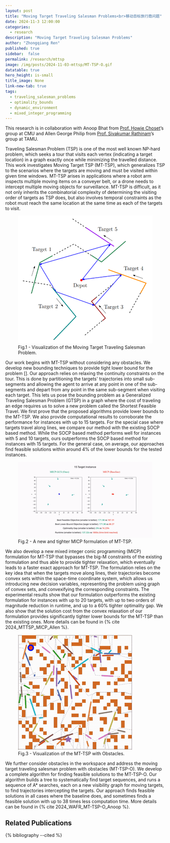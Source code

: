 ```yaml
---
layout: post
title: "Moving Target Traveling Salesman Problems<br>移动目标旅行商问题"
date: 2024-11-3 12:00:00
categories: 
  - research
description: "Moving Target Traveling Salesman Problems"
author: "Zhongqiang Ren"
published: true
sidebar:  false
permalink: /research/mttsp
image: /img/posts/2024-11-03-mttsp/MT-TSP-O.gif
datatable: true
hero_height: is-small
title_image: None
link-new-tab: true
tags:
  - traveling_salesman_problems
  - optimality_bounds
  - dynamic_environment
  - mixed_integer_programming
---
```


This research is in collaboration with Anoop Bhat from [Prof. Howie Choset](https://www.ri.cmu.edu/ri-faculty/howie-choset/)’s group at CMU and Allen George Philip from [Prof. Sivakumar Rathinam](https://engineering.tamu.edu/mechanical/profiles/rathinam-sivakumar.html)’s group at TAMU.

Traveling Salesman Problem (TSP) is one of the most well known NP-hard problem, which seeks a tour that visits each vertex (indicating a target location) in a graph exactly once while minimizing the travelled distance. This work investigates Moving Target TSP (MT-TSP), which generalizes TSP to the scenarios where the targets are moving and must be visited within given time windows. MT-TSP arises in applications where a robot arm inspects multiple moving items on a conveyer belt, or a drone needs to intercept multiple moving objects for surveillance. MT-TSP is difficult, as it not only inherits the combinatorial complexity of determining the visiting order of targets as TSP does, but also involves temporal constraints as the robot must reach the same location at the same time as each of the targets to visit.


<figure>
 <img src="/img/posts/2024-11-03-mttsp/MT-TSP.png" alt="image" />
  <figcaption>Fig.1 - Visualization of the Moving Target Traveling Salesman Problem.</figcaption>
</figure>

Our work begins with MT-TSP without considering any obstacles. We develop new bounding techniques to provide tight lower bound for the problem []. Our approach relies on relaxing the continuity constraints on the tour. This is done by partitioning the targets' trajectories into small sub-segments and allowing the agent to arrive at any point in one of the sub-segments and depart from any point in the same sub-segment when visiting each target. This lets us pose the bounding problem as a Generalized Traveling Salesman Problem (GTSP) in a graph where the cost of traveling an edge requires us to solve a new problem called the Shortest Feasible Travel. We first prove that the proposed algorithms provide lower bounds to the MT-TSP. We also provide computational results to corroborate the performance for instances with up to 15 targets. For the special case where targets travel along lines, we compare our method with the existing SOCP based method. While the SOCP based method performs well for instances with 5 and 10 targets, ours outperforms the SOCP based method for instances with 15 targets. For the general case, on average, our approaches find feasible solutions within around 4% of the lower bounds for the tested instances. 


<figure>
 <img src="/img/posts/2024-11-03-mttsp/MT-TSP-MICP.gif" alt="image" />
  <figcaption>Fig.2 - A new and tighter MICP formulation of MT-TSP.</figcaption>
</figure>

We also develop a new mixed integer conic programming (MICP) formulation for MT-TSP that bypasses the big-M constraints of the existing formulation and thus able to provide tighter relaxation, which eventually leads to a faster exact approach for MT-TSP. The formulation relies on the key idea that when the targets move along lines, their trajectories become convex sets within the space-time coordinate system, which allows us introducing new decision variables, representing the problem using graph of convex sets, and convexifying the corresponding constraints. The experimental results show that our formulation outperforms the existing formulation for instances with up to 20 targets, with up to two orders of magnitude reduction in runtime, and up to a 60\% tighter optimality gap. We also show that the solution cost from the convex relaxation of our formulation provides significantly tighter lower bounds for the MT-TSP than the existing ones. More details can be found in {% cite 2024_MTTSP_MICP_Allen %}.


<figure>
 <img src="/img/posts/2024-11-03-mttsp/MT-TSP-O.gif" alt="image" />
  <figcaption>Fig.3 - Visualization of the MT-TSP with Obstacles.</figcaption>
</figure>

We further consider obstacles in the workspace and address the moving target traveling salesman problem with obstacles (MT-TSP-O). We develop a complete algorithm for finding feasible solutions to the MT-TSP-O. Our algorithm builds a tree to systematically find target sequences, and runs a sequence of A* searches, each on a new visibility graph for moving targets, to find trajectories intercepting the targets. Our approach finds feasible solutions in all cases where the baseline does, and sometimes finds a feasible solution with up to 38 times less computation time. More details can be found in {% cite 2024_WAFR_MT-TSP-O_Anoop %}.


## Related Publications

{% bibliography --cited %}

